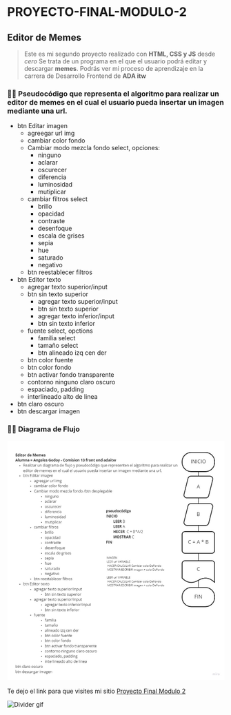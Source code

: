# PROYECTO-FINAL-MODULO-2

## Editor de Memes
> Este es mi segundo proyecto realizado con **HTML, CSS y JS** desde _cero_
> Se trata de un programa en el que el usuario podrá editar y descargar **memes**. 
> Podrás ver mi proceso de aprendizaje en la carrera de Desarrollo Frontend de **ADA itw**

### 👩‍💻 Pseudocódigo que representa el algoritmo para realizar un editor de memes en el cual el usuario pueda insertar un imagen mediante una url.

- btn Editar imagen
    - agreegar url img
    - cambiar color fondo
    - Cambiar modo mezcla fondo select, opciones:
        - ninguno
        - aclarar
        - oscurecer
        - diferencia
        - luminosidad
        - mutiplicar
    - cambiar filtros select
        - brillo
        - opacidad
        - contraste
        - desenfoque
        - escala de grises
        - sepia
        - hue 
        - saturado
        - negativo
    - btn reestablecer filtros
- btn Editor texto
    - agregar texto superior/input
    - btn sin texto superior
        - agregar texto superior/input
        - btn sin texto superior
        - agregar texto inferior/input
        - btn sin texto inferior
    - fuente select, opctions
        - familia select
        - tamaño select
        - btn alineado izq cen der
    - btn color fuente
    - btn color fondo
    - btn activar fondo transparente
    - contorno ninguno claro oscuro
    - espaciado, padding
    - interlineado alto de linea
- btn claro oscuro
- btn descargar imagen

### 👩‍💻 Diagrama de Flujo

![image](./images/pseudocodigo-diagrama-de-flujo.jpg)

Te dejo el link para que visites mi sitio [Proyecto Final Modulo 2](https://anyigp.github.io/GENERADOR-DE-MEMES/)

![Divider gif](https://media1.giphy.com/media/xT0GqKaASLordVtYCk/giphy.gif)





